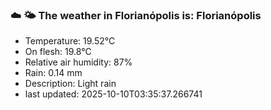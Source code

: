 ### ☁️ 🌤️  The weather in Florianópolis is: Florianópolis

- Temperature: 19.52°C
- On flesh: 19.8°C
- Relative air humidity: 87%
- Rain: 0.14 mm
- Description: Light rain
- last updated: 2025-10-10T03:35:37.266741
